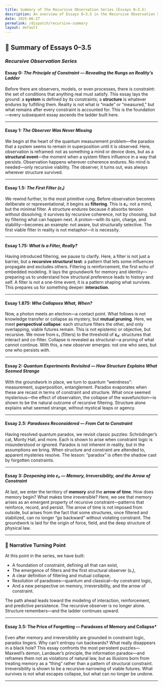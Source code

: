 ```yaml
---
title: Summary of the Recursive Observation Series (Essays 0–3.5)
description: An overview of Essays 0–3.5 in the Recursive Observation Series — from the origin of constraint and filtering to paradox collapse, memory, and the arrow of time. A ladder of structure emerges.
date: 2025-06-27
permalink: /dispatch/recursive-summary
layout: default
---
```


## 🧬 Summary of Essays 0–3.5  
### *Recursive Observation Series*

#### Essay 0: *The Principle of Constraint — Revealing the Rungs on Reality’s Ladder*
Before there are observers, models, or even processes, there is constraint: the set of conditions that anything real must satisfy. This essay lays the ground: a **system** is defined by its constraints; a **structure** is whatever endures by fulfilling them. Reality is not what is “made” or “measured,” but what remains after every constraint is accounted for. This is the foundation—every subsequent essay ascends the ladder built here.

---

#### Essay 1: *The Observer Was Never Missing*
We begin at the heart of the quantum measurement problem—the paradox that a system seems to remain in superposition until it is observed. Here, observation is reframed: not as something a mind or device does, but as a **structural event**—the moment when a system filters influence in a way that persists. Observation happens wherever coherence endures. No mind is needed—only recursive viability. The observer, it turns out, was always wherever structure survived.

---

#### Essay 1.5: *The First Filter (ε₁)*
We rewind further, to the most primitive rung. Before observation becomes deliberate or representational, it begins as **filtering**. This is **ε₁**: not a mind, but the minimal filter. A structure endures because it absorbs tension without dissolving; it survives by recursive coherence, not by choosing, but by filtering what can happen next. A proton—with its spin, charge, and stability—becomes an example: not aware, but structurally selective. The first viable filter in reality is not metaphor—it is necessity.

---

#### Essay 1.75: *What Is a Filter, Really?*
Having introduced filtering, we pause to clarify. Here, a filter is not just a barrier, but a **recursive structural test**: a pattern that lets some influences propagate and excludes others. Filtering is reinforcement, the first echo of embedded modeling. It lays the groundwork for memory and identity—preparing us to understand how structural preference leads to history and self. A filter is not a one-time event; it is a pattern shaping what survives. This prepares us for something deeper: **interaction**.

---

#### Essay 1.875: *Who Collapses What, When?*
Now, a photon meets an electron—a contact point. What follows is not knowledge transfer or collapse as mystery, but **mutual pruning**. Here, we meet **perspectival collapse**: each structure filters the other, and only overlapping, viable futures remain. This is not epistemic or objective, but recursive. We move from ε₁ (filters) to the threshold of **ε₂**: structures that interact and co-filter. Collapse is revealed as structural—a pruning of what cannot continue. With this, a new observer emerges: not one who sees, but one who persists *with*.

---

#### Essay 2: *Quantum Experiments Revisited — How Structure Explains What Seemed Strange*
With the groundwork in place, we turn to quantum “weirdness”: measurement, superposition, entanglement. Paradox evaporates when these are recast in terms of constraint and structure. What once seemed mysterious—the effect of observation, the collapse of the wavefunction—is shown to be the natural outcome of recursive filtering. Structure alone explains what seemed strange, without mystical leaps or agency.

---

#### Essay 2.5: *Paradoxes Reconsidered — From Cat to Constraint*
Having resolved quantum paradox, we revisit classic puzzles: Schrödinger’s cat, Monty Hall, and more. Each is shown to arise when constraint logic is misunderstood or ignored. Paradox is not inherent in reality, but in the assumptions we bring. When structure and constraint are attended to, apparent mysteries resolve. The lesson: “paradox” is often the shadow cast by forgotten constraints.

---

#### Essay 3: *Deepening into ε₂ — Memory, Irreversibility, and the Arrow of Constraint*
At last, we enter the territory of **memory** and the **arrow of time**. How does memory begin? What makes time irreversible? Here, we see that memory arises as an emergent property of recursive constraint—patterns that reinforce, record, and persist. The arrow of time is not imposed from outside, but arises from the fact that some structures, once filtered and stabilized, can no longer “go backward” without violating constraint. The groundwork is laid for the origin of force, field, and the deep structure of physical law.

---

### 📍 Narrative Turning Point
At this point in the series, we have built:

- A foundation of constraint, defining all that can exist,
- The emergence of filters and the first structural observer (ε₁),
- A clear definition of filtering and mutual collapse,
- Resolution of paradoxes—quantum and classical—by constraint logic,
- And a new perspective on memory, irreversibility, and the arrow of constraint.

The path ahead leads toward the modeling of interaction, reinforcement, and predictive persistence. The recursive observer is no longer alone. Structure remembers—and the ladder continues upward.

---

#### Essay 3.5: The Price of Forgetting — Paradoxes of Memory and Collapse*
Even after memory and irreversibility are grounded in constraint logic, paradox lingers. Why can’t entropy run backwards? What really disappears in a black hole? This essay confronts the most persistent puzzles—Maxwell’s demon, Landauer’s principle, the information paradox—and reframes them not as violations of natural law, but as illusions born from treating memory as a “thing” rather than a pattern of structural constraint. Irreversibility is shown to be a recursive narrowing of viable futures. What survives is not what escapes collapse, but what can no longer be undone.

---
